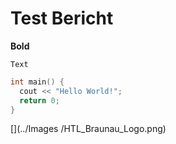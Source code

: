 # Test Bericht

**Bold**

`Text`

```c++
int main() {
  cout << "Hello World!";
  return 0;
}
```

[](../Images
/HTL_Braunau_Logo.png)


